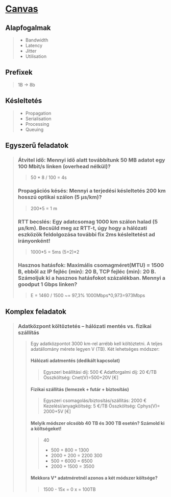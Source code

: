 # [Canvas](https://canvas.elte.hu/courses/57748/pages/savszelesseg-es-kesleltetes-szamolas)
## Alapfogalmak
>- Bandwidth
>- Latency
>- Jitter
>- Utilisation
## Prefixek
> 1B -> 8b
## Késleltetés
>- Propagation
>- Serialisation
>- Processing
>- Queuing
## Egyszerű feladatok 
>### Átvitel idő: Mennyi idő alatt továbbítunk 50 MB adatot egy 100 Mbit/s linken (overhead nélkül)?
>>50 * 8 / 100 = 4s
>### Propagációs késés: Mennyi a terjedési késleltetés 200 km hosszú optikai szálon (5 μs/km)?
>>200*5 = 1 m
>### RTT becslés: Egy adatcsomag 1000 km szálon halad (5 μs/km). Becsüld meg az RTT-t, úgy hogy a hálózati eszközök feldolgozása további fix 2ms késleltetést ad irányonként!
>>1000*5 = 5ms
>>(5+2)*2
>### Hasznos hatásfok: Maximális csomagméret(MTU) = 1500 B, ebből az IP fejléc (min): 20 B, TCP fejléc (min): 20 B. Számoljuk ki a hasznos hatásfokot százalékban. Mennyi a goodput 1 Gbps linken?
>> E = 1460 / 1500 ~= 97,3%
>> 1000Mbps*0,973=973Mbps
## Komplex feladatok 
>### Adatközpont költöztetés – hálózati mentés vs. fizikai szállítás
>>
>>Egy adatközpontot 3000 km-rel arrébb kell költöztetni. A teljes adatállomány mérete legyen V (TB). Két lehetséges módszer:
>>
>>#### Hálózati adatmentés (dedikált kapcsolat)
>>>Egyszeri beállítási díj: 500 €
>>>Adatforgalmi díj: 20 €/TB
>>>Összköltség:
>>>Cnet(V)=500+20V [€]
>>
>>#### Fizikai szállítás (lemezek + futár + biztosítás)
>>>Egyszeri csomagolás/biztosítás/szállítás: 2000 €
>>>Kezelési/anyagköltség: 5 €/TB
>>>Összköltség:
>>>Cphys(V)= 2000+5V [€]
>>
>>#### Melyik módszer olcsóbb 40 TB és 300 TB esetén? Számold ki a költségeket!
>>>40
>>>- 500 + 800 = 1300
>>>- 2000 + 200 = 2200
>>>300
>>>- 500 + 6000 = 6500
>>>- 2000 + 1500 = 3500
>>#### Mekkora V* adatméretnél azonos a két módszer költsége?
>>>1500 - 15x = 0
>>> x = 100TB





